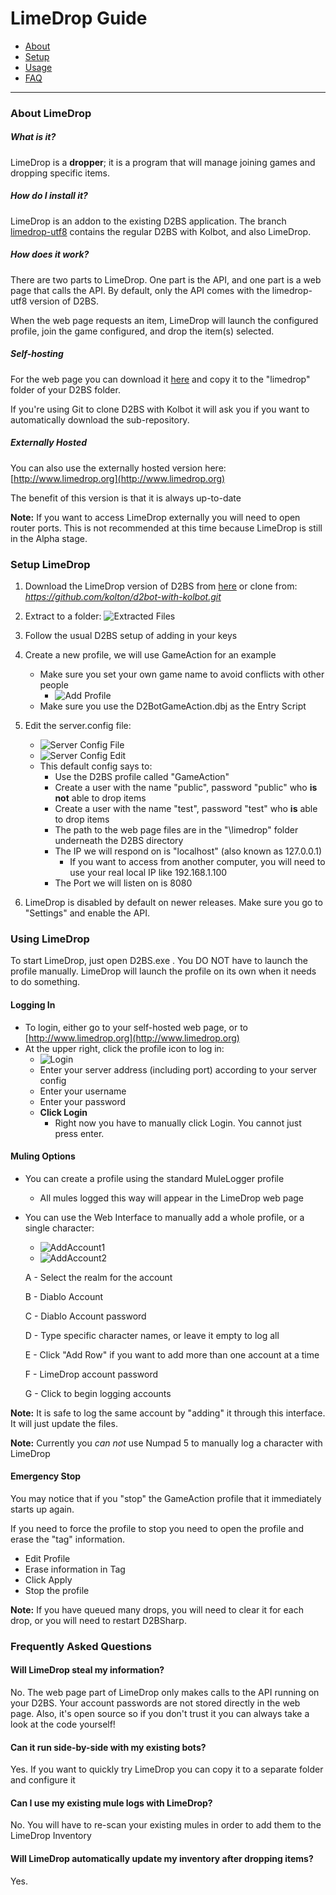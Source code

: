 # LimeDrop Guide

* [About](#about-limedrop)
* [Setup](#setup-limedrop)
* [Usage](#using-limedrop)
* [FAQ](#frequently-asked-questions)

-----

### About LimeDrop
##### What is it?
LimeDrop is a  **dropper**; it is a program that will manage joining games and dropping specific items.

##### How do I install it?
LimeDrop is an addon to the existing D2BS application. The branch [limedrop-utf8](https://github.com/kolton/d2bot-with-kolbot/tree/limedrop-utf8) contains the regular D2BS with Kolbot, and also LimeDrop.

##### How does it work?
There are two parts to LimeDrop. One part is the API, and one part is a web page that calls the API. By default, only the API comes with the limedrop-utf8 version of D2BS.

When the web page requests an item, LimeDrop will launch the configured profile, join the game configured, and drop the item(s) selected.

##### Self-hosting
For the web page you can download it [here](https://github.com/noah-/limedrop) and copy it to the "limedrop" folder of your D2BS folder.

If you're using Git to clone D2BS with Kolbot it will ask you if you want to automatically download the sub-repository.

##### Externally Hosted
You can also use the externally hosted version here: [http://www.limedrop.org](http://www.limedrop.org)

The benefit of this version is that it is always up-to-date

**Note:** If you want to access LimeDrop externally you will need to open router ports. This is not recommended at this time because LimeDrop is still in the Alpha stage.

### Setup LimeDrop
1. Download the LimeDrop version of D2BS from [here](https://github.com/kolton/d2bot-with-kolbot/archive/limedrop-utf8.zip) or clone from: _https://github.com/kolton/d2bot-with-kolbot.git_

1. Extract to a folder:
	![Extracted Files](assets/limedrop-extract.png)

1. Follow the usual D2BS setup of adding in your keys

1. Create a new profile, we will use GameAction for an example
	* Make sure you set your own game name to avoid conflicts with other people
		* ![Add Profile](assets/limedrop-addprofile.png)
    * Make sure you use the D2BotGameAction.dbj as the Entry Script

1. Edit the server.config file:
	* ![Server Config File](assets/limedrop-serverconfigfile.png)
	* ![Server Config Edit](assets/limedrop-serverconfigedit.png)
	* This default config says to:
		* Use the D2BS profile called "GameAction"
		* Create a user with the name "public", password "public" who **is not** able to drop items
		* Create a user with the name "test", password "test" who **is** able to drop items
		* The path to the web page files are in the "\limedrop" folder underneath the D2BS directory
		* The IP we will respond on is "localhost" (also known as 127.0.0.1)
			* If you want to access from another computer, you will need to use your real local IP like 192.168.1.100
        * The Port we will listen on is 8080

1. LimeDrop is disabled by default on newer releases. Make sure you go to "Settings" and enable the API.
		
### Using LimeDrop
To start LimeDrop, just open D2BS.exe . You DO NOT have to launch the profile manually.
LimeDrop will launch the profile on its own when it needs to do something.

#### Logging In
* To login, either go to your self-hosted web page, or to [http://www.limedrop.org](http://www.limedrop.org)
* At the upper right, click the profile icon to log in:
	* ![Login](assets/limedrop-login.png)
	* Enter your server address (including port) according to your server config
	* Enter your username
	* Enter your password
	* **Click Login**
		* Right now you have to manually click Login. You cannot just press enter.

#### Muling Options
* You can create a profile using the standard MuleLogger profile
	* All mules logged this way will appear in the LimeDrop web page

* You can use the Web Interface to manually add a whole profile, or a single character:
	* ![AddAccount1](assets/limedrop-addaccount1.png)
	* ![AddAccount2](assets/limedrop-addaccount2.png)

  A - Select the realm for the account

	B - Diablo Account

	C - Diablo Account password

	D - Type specific character names, or leave it empty to log all

	E - Click "Add Row" if you want to add more than one account at a time

	F - LimeDrop account password

	G - Click to begin logging accounts

**Note:** It is safe to log the same account by "adding" it through this interface. It will just update the files.

**Note:** Currently you _can not_ use Numpad 5 to manually log a character with LimeDrop

#### Emergency Stop
You may notice that if you "stop" the GameAction profile that it immediately starts up again.

If you need to force the profile to stop you need to open the profile and erase the "tag" information. 

* Edit Profile
* Erase information in Tag
* Click Apply
* Stop the profile

**Note:** If you have queued many drops, you will need to clear it for each drop, or you will need to restart D2BSharp.

### Frequently Asked Questions
#### Will LimeDrop steal my information?
No. The web page part of LimeDrop only makes calls to the API running on your D2BS. Your account passwords are not stored directly in the web page. Also, it's open source so if you don't trust it you can always take a look at the code yourself!

#### Can it run side-by-side with my existing bots?
Yes. If you want to quickly try LimeDrop you can copy it to a separate folder and configure it

#### Can I use my existing mule logs with LimeDrop?
No. You will have to re-scan your existing mules in order to add them to the LimeDrop Inventory

#### Will LimeDrop automatically update my inventory after dropping items?
Yes.
